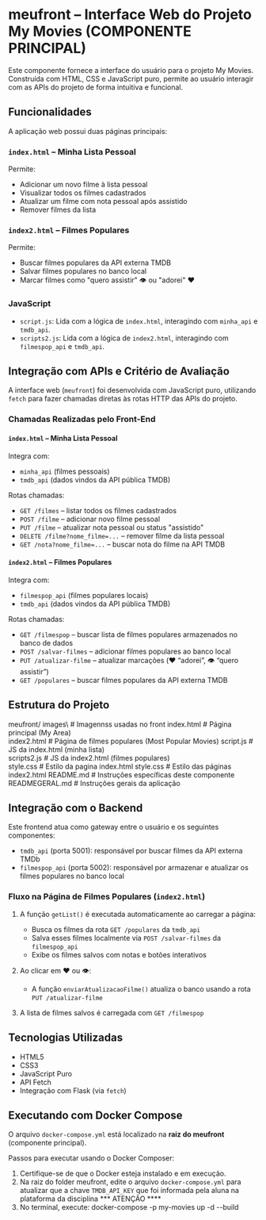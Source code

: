 # meufront – Interface Web do Projeto My Movies  (COMPONENTE PRINCIPAL)

Este componente fornece a interface do usuário para o projeto My Movies. Construída com HTML, CSS e JavaScript puro, permite ao usuário interagir com as APIs do projeto de forma intuitiva e funcional.

## Funcionalidades

A aplicação web possui duas páginas principais:

###  `index.html` – Minha Lista Pessoal
Permite:
- Adicionar um novo filme à lista pessoal
- Visualizar todos os filmes cadastrados
- Atualizar um filme com nota pessoal após assistido
- Remover filmes da lista

### `index2.html` – Filmes Populares
Permite:
- Buscar filmes populares da API externa TMDB
- Salvar filmes populares no banco local
- Marcar filmes como "quero assistir" 👁️ ou "adorei" ❤️

### JavaScript
- `script.js`: Lida com a lógica de `index.html`, interagindo com `minha_api` e `tmdb_api`.
- `scripts2.js`: Lida com a lógica de `index2.html`, interagindo com `filmespop_api` e `tmdb_api`.

## Integração com APIs e Critério de Avaliação

A interface web (`meufront`) foi desenvolvida com JavaScript puro, utilizando `fetch` para fazer chamadas diretas às rotas HTTP das APIs do projeto.

### Chamadas Realizadas pelo Front-End

#### `index.html` – Minha Lista Pessoal

Integra com:
- `minha_api` (filmes pessoais)
- `tmdb_api` (dados vindos da API pública TMDB)

Rotas chamadas:
- `GET /filmes` – listar todos os filmes cadastrados  
- `POST /filme` – adicionar novo filme pessoal  
- `PUT /filme` – atualizar nota pessoal ou status "assistido"  
- `DELETE /filme?nome_filme=...` – remover filme da lista pessoal  
- `GET /nota?nome_filme=...` – buscar nota do filme na API TMDB  

#### `index2.html` – Filmes Populares

Integra com:
- `filmespop_api` (filmes populares locais)
- `tmdb_api` (dados vindos da API pública TMDB)

Rotas chamadas:
- `GET /filmespop` – buscar lista de filmes populares armazenados no banco de dados  
- `POST /salvar-filmes` – adicionar filmes populares ao banco local  
- `PUT /atualizar-filme` – atualizar marcações (❤️ “adorei”, 👁️ “quero assistir”)  
- `GET /populares` – buscar filmes populares da API externa TMDB  

## Estrutura do Projeto

meufront/ 
images\               # Imagennss usadas no front
index.html             # Página principal (My Area)  
index2.html            # Página de filmes populares (Most Popular Movies) 
script.js              # JS da index.html (minha lista)  
scripts2.js            # JS da index2.html (filmes populares)  
style.css              # Estilo da pagina index.html
style.css              # Estilo das páginas index2.html 
README.md              # Instruções específicas deste componente
READMEGERAL.md         # Instruções gerais da aplicação


## Integração com o Backend

Este frontend atua como gateway entre o usuário e os seguintes componentes:

- `tmdb_api` (porta 5001): responsável por buscar filmes da API externa TMDb
- `filmespop_api` (porta 5002): responsável por armazenar e atualizar os filmes populares no banco local

### Fluxo na Página de Filmes Populares (`index2.html`)

1. A função `getList()` é executada automaticamente ao carregar a página:
   - Busca os filmes da rota `GET /populares` da `tmdb_api`
   - Salva esses filmes localmente via `POST /salvar-filmes` da `filmespop_api`
   - Exibe os filmes salvos com notas e botões interativos

2. Ao clicar em ❤️ ou 👁️:
   - A função `enviarAtualizacaoFilme()` atualiza o banco usando a rota `PUT /atualizar-filme`

3. A lista de filmes salvos é carregada com `GET /filmespop`

## Tecnologias Utilizadas

- HTML5
- CSS3
- JavaScript Puro
- API Fetch
- Integração com Flask (via `fetch`)

## Executando com Docker Compose

O arquivo `docker-compose.yml` está localizado na **raiz do meufront** (componente principal).

Passos para executar usando o Docker Composer:

1. Certifique-se de que o Docker esteja instalado e em execução.
2. Na raiz do folder meufront, edite o arquivo `docker-compose.yml` para atualizar que a chave `TMDB_API_KEY` que foi informada pela aluna na plataforma da disciplina   *** ATENÇÃO ****
3. No terminal, execute:
docker-compose -p my-movies up -d --build
